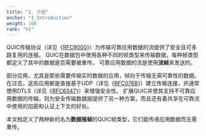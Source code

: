 ```yaml
---
title: "1. 介绍"
anchor: "1_Introduction"
weight: 100
rank: "h1"
---
```


QUIC传输协议（详见《[RFC9000]()》）为传输可靠应用数据的流提供了安全且可多路复用的连接。
QUIC在数据包中使用各种不同的帧类型来传输数据，每种帧类型都定义了其中的数据是否需要被重传。
可靠应用数据的流是使用**流帧**来发送的。

部分应用，尤其是那些需要传输实时数据的应用，倾向于传输无需可靠性的数据。
在过去，这些应用都是直接基于UDP（详见《[RFC0768]()》）建立传输连接，并通常使用DTLS（详见《[RFC6347]()》）来增强安全性。
扩展QUIC并使其支持不可靠应用数据的传输，则为安全传输数据报提供了另一种方案，而且还有着共享在可靠流中使用的加密和认证上下文的好处。

本文档定义了两种新的名为**数据报帧**的QUIC帧类型，它们能传递应用数据而无需重传。
